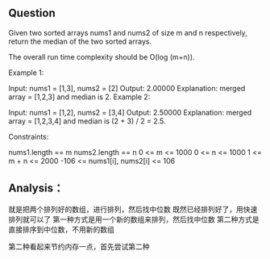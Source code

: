 ## Question

Given two sorted arrays nums1 and nums2 of size m and n respectively, return the median of the two sorted arrays.

The overall run time complexity should be O(log (m+n)).


Example 1:

Input: nums1 = [1,3], nums2 = [2]
Output: 2.00000
Explanation: merged array = [1,2,3] and median is 2.
Example 2:

Input: nums1 = [1,2], nums2 = [3,4]
Output: 2.50000
Explanation: merged array = [1,2,3,4] and median is (2 + 3) / 2 = 2.5.
 

Constraints:

nums1.length == m
nums2.length == n
0 <= m <= 1000
0 <= n <= 1000
1 <= m + n <= 2000
-106 <= nums1[i], nums2[i] <= 106


## Analysis：

就是把两个排列好的数组，进行排列，然后找中位数
既然已经排列好了，用快速排列就可以了
第一种方式是用一个新的数组来排列，然后找中位数
第二种方式是直接排序到中位数，不用新的数组

第二种看起来节约内存一点，首先尝试第二种

